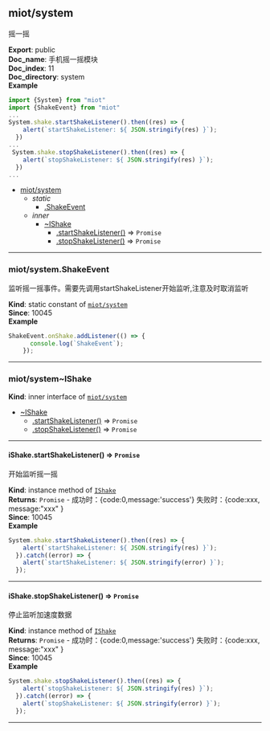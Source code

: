 <a name="module_miot/system"></a>

## miot/system
摇一摇

**Export**: public  
**Doc_name**: 手机摇一摇模块  
**Doc_index**: 11  
**Doc_directory**: system  
**Example**  
```js
import {System} from "miot"
import {ShakeEvent} from "miot"
...
System.shake.startShakeListener().then((res) => {
    alert(`startShakeListener: ${ JSON.stringify(res) }`);
  })
...
 System.shake.stopShakeListener().then((res) => {
    alert(`stopShakeListener: ${ JSON.stringify(res) }`);
  })
...
```

* [miot/system](#module_miot/system)
    * _static_
        * [.ShakeEvent](#module_miot/system.ShakeEvent)
    * _inner_
        * [~IShake](#module_miot/system..IShake)
            * [.startShakeListener()](#module_miot/system..IShake+startShakeListener) ⇒ <code>Promise</code>
            * [.stopShakeListener()](#module_miot/system..IShake+stopShakeListener) ⇒ <code>Promise</code>


* * *

<a name="module_miot/system.ShakeEvent"></a>

### miot/system.ShakeEvent
监听摇一摇事件。需要先调用startShakeListener开始监听,注意及时取消监听

**Kind**: static constant of [<code>miot/system</code>](#module_miot/system)  
**Since**: 10045  
**Example**  
```js
ShakeEvent.onShake.addListener(() => {
      console.log(`ShakeEvent`);
    });
```

* * *

<a name="module_miot/system..IShake"></a>

### miot/system~IShake
**Kind**: inner interface of [<code>miot/system</code>](#module_miot/system)  

* [~IShake](#module_miot/system..IShake)
    * [.startShakeListener()](#module_miot/system..IShake+startShakeListener) ⇒ <code>Promise</code>
    * [.stopShakeListener()](#module_miot/system..IShake+stopShakeListener) ⇒ <code>Promise</code>


* * *

<a name="module_miot/system..IShake+startShakeListener"></a>

#### iShake.startShakeListener() ⇒ <code>Promise</code>
开始监听摇一摇

**Kind**: instance method of [<code>IShake</code>](#module_miot/system..IShake)  
**Returns**: <code>Promise</code> - 成功时：{code:0,message:'success'}
失败时：{code:xxx, message:"xxx" }  
**Since**: 10045  
**Example**  
```js
System.shake.startShakeListener().then((res) => {
    alert(`startShakeListener: ${ JSON.stringify(res) }`);
  }).catch((error) => {
    alert(`startShakeListener: ${ JSON.stringify(error) }`);
  });
```

* * *

<a name="module_miot/system..IShake+stopShakeListener"></a>

#### iShake.stopShakeListener() ⇒ <code>Promise</code>
停止监听加速度数据

**Kind**: instance method of [<code>IShake</code>](#module_miot/system..IShake)  
**Returns**: <code>Promise</code> - 成功时：{code:0,message:'success'}
失败时：{code:xxx, message:"xxx" }  
**Since**: 10045  
**Example**  
```js
System.shake.stopShakeListener().then((res) => {
    alert(`stopShakeListener: ${ JSON.stringify(res) }`);
  }).catch((error) => {
    alert(`stopShakeListener: ${ JSON.stringify(error) }`);
  });
```

* * *

